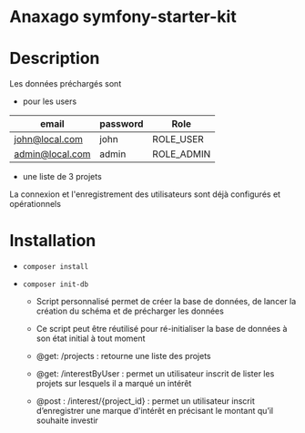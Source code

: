Anaxago symfony-starter-kit
===================

# Description

Les données préchargés sont
- pour les users 

| email     | password    | Role |
| ----------|-------------|--------|
| john@local.com  | john   | ROLE_USER    |
| admin@local.com | admin | ROLE_ADMIN   | 

 - une liste de 3 projets
 
La connexion et l'enregistrement des utilisateurs sont déjà configurés et opérationnels


# Installation
- ```composer install```
- ```composer init-db ```


    - Script personnalisé permet de créer la base de données, de lancer la création du schéma et de précharger les données
    - Ce script peut être réutilisé pour ré-initialiser la base de données à son état initial à tout moment
    
    - @get: /projects : retourne une liste des projets
    - @get: /interestByUser : permet un utilisateur inscrit de lister les projets sur lesquels il a marqué un intérêt
    - @post : /interest/{project_id} : permet un utilisateur inscrit d’enregistrer une marque d'intérêt en précisant le montant qu’il souhaite investir
